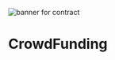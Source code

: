 ![banner for contract](https://user-images.githubusercontent.com/85495019/220703268-b56c6244-1f39-430e-995d-9c9518030f59.png)
# CrowdFunding
